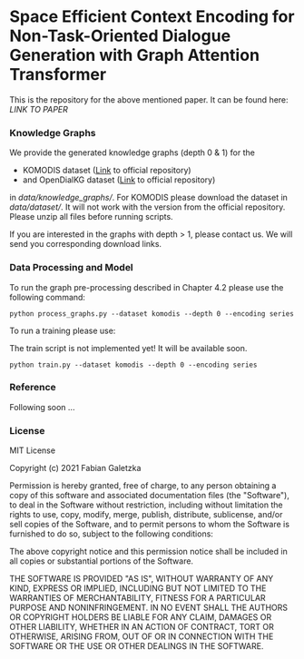 # Space Efficient Context Encoding for Non-Task-Oriented Dialogue Generation with Graph Attention Transformer #

This is the repository for the above mentioned paper. It can be found here: *LINK TO PAPER*


### Knowledge Graphs ###

We provide the generated knowledge graphs (depth 0 & 1) for the 

* KOMODIS dataset ([Link](https://github.com/fabiangal/komodis-dataset) to official repository)
* and OpenDialKG dataset ([Link](https://github.com/facebookresearch/opendialkg) to official repository)

in *data/knowledge_graphs/*. For KOMODIS please download the dataset in *data/dataset/*. It will not work
with the version from the official repository. Please unzip all files before running scripts.

If you are interested in the graphs with depth > 1, please contact us. 
We will send you corresponding download links.


### Data Processing and Model ###

To run the graph pre-processing described in Chapter 4.2 please use the following command:

````
python process_graphs.py --dataset komodis --depth 0 --encoding series
````

To run a training please use:

The train script is not implemented yet! It will be available soon.

````
python train.py --dataset komodis --depth 0 --encoding series
````

### Reference ###

Following soon ...

### License ###

MIT License

Copyright (c) 2021 Fabian Galetzka

Permission is hereby granted, free of charge, to any person obtaining a copy
of this software and associated documentation files (the "Software"), to deal
in the Software without restriction, including without limitation the rights
to use, copy, modify, merge, publish, distribute, sublicense, and/or sell
copies of the Software, and to permit persons to whom the Software is
furnished to do so, subject to the following conditions:

The above copyright notice and this permission notice shall be included in all
copies or substantial portions of the Software.

THE SOFTWARE IS PROVIDED "AS IS", WITHOUT WARRANTY OF ANY KIND, EXPRESS OR
IMPLIED, INCLUDING BUT NOT LIMITED TO THE WARRANTIES OF MERCHANTABILITY,
FITNESS FOR A PARTICULAR PURPOSE AND NONINFRINGEMENT. IN NO EVENT SHALL THE
AUTHORS OR COPYRIGHT HOLDERS BE LIABLE FOR ANY CLAIM, DAMAGES OR OTHER
LIABILITY, WHETHER IN AN ACTION OF CONTRACT, TORT OR OTHERWISE, ARISING FROM,
OUT OF OR IN CONNECTION WITH THE SOFTWARE OR THE USE OR OTHER DEALINGS IN THE
SOFTWARE.
